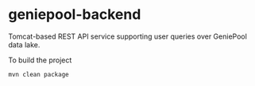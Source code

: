 
# geniepool-backend

Tomcat-based REST API service supporting user queries over GeniePool data lake.

To build the project
```
mvn clean package
```
